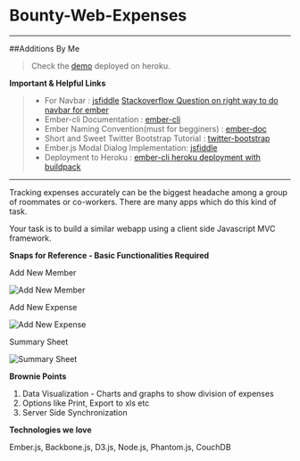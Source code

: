 Bounty-Web-Expenses
===================
---
##Additions By Me
> Check the [demo](http://bwe-dilip.herokuapp.com) deployed on heroku.

**Important & Helpful Links**
> - For Navbar : [jsfiddle](http://jsfiddle.net/dWcUp/171/) [Stackoverflow Question on right way to do navbar for ember](http://stackoverflow.com/questions/11318572/right-way-to-do-navigation-with-ember)
> - Ember-cli Documentation : [ember-cli](http://iamstef.net/ember-cli/)
> - Ember Naming Convention(must for begginers) : [ember-doc](http://emberjs.com/guides/concepts/naming-conventions/)
> - Short and Sweet Twitter Bootstrap Tutorial : [twitter-bootstrap](http://www.tutorialrepublic.com/twitter-bootstrap-tutorial/bootstrap-buttons.php)
> - Ember.js Modal Dialog Implementation: [jsfiddle](http://emberjs.jsbin.com/lokozegi/110/edit)
> - Deployment to Heroku : [ember-cli heroku deployment with buildpack](http://iamstef.net/ember-cli/#deployments)

---

Tracking expenses accurately can be the biggest headache among a group of roommates or co-workers. There are many apps which do this kind of task.

Your task is to build a similar webapp using a client side Javascript MVC framework.

**Snaps for Reference - Basic Functionalities Required**

Add New Member

![Add New Member](http://artoogithubdocs.s3.amazonaws.com/bounty/add-new-member.png)

Add New Expense

![Add New Expense](http://artoogithubdocs.s3.amazonaws.com/bounty/add-expense.png)

Summary Sheet

![Summary Sheet](http://artoogithubdocs.s3.amazonaws.com/bounty/summary.png) 

**Brownie Points**

1.  Data Visualization - Charts and graphs to show division of expenses
2.  Options like Print, Export to xls etc 
3.  Server Side Synchronization

**Technologies we love**

Ember.js, Backbone.js, D3.js, Node.js, Phantom.js, CouchDB

